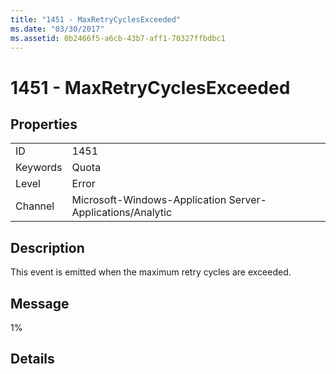 ```yaml
---
title: "1451 - MaxRetryCyclesExceeded"
ms.date: "03/30/2017"
ms.assetid: 0b2466f5-a6cb-43b7-aff1-70327ffbdbc1
---
```

# 1451 - MaxRetryCyclesExceeded
## Properties  
  
|||  
|-|-|  
|ID|1451|  
|Keywords|Quota|  
|Level|Error|  
|Channel|Microsoft-Windows-Application Server-Applications/Analytic|  
  
## Description  
 This event is emitted when the maximum retry cycles are exceeded.  
  
## Message  
 1%  
  
## Details
